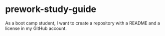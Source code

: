 # prework-study-guide
As a boot camp student, I want to create a repository with a README and a license in my GitHub account.
